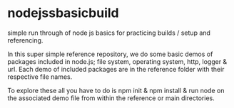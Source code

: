 # nodejssbasicbuild
simple run through of node js basics for practicing builds / setup and referencing.

In this super simple reference repository, we do some basic demos of packages included in node.js; file system, operating system, http, logger & url. Each demo of included packages are in the reference folder with their respective file names. 

To explore these all you have to do is npm init & npm install & run node on the associated demo file from within the reference or main directories.